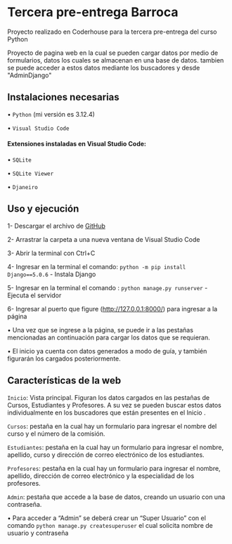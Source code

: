 # Tercera pre-entrega Barroca

Proyecto realizado en Coderhouse para la tercera pre-entrega del curso Python

Proyecto de pagina web en la cual se pueden cargar datos por medio de formularios, datos los cuales se almacenan en una base de datos. tambien se puede acceder a estos datos mediante los buscadores y desde "AdminDjango"

## Instalaciones necesarias

•	```Python``` (mi versión es 3.12.4)

•	```Visual Studio Code```

#### Extensiones instaladas en Visual Studio Code:

•	```SQLite```

•	```SQLite Viewer```

•	```Djaneiro```

## Uso y ejecución

1-	Descargar el archivo  de [GitHub](https://github.com/Sebarroca/Tercera-pre-entrega-Barroca) 

2-	Arrastrar la carpeta a una nueva ventana de Visual Studio Code

3-	Abrir la terminal con Ctrl+C

4-	Ingresar en la terminal el comando: ```python -m pip install Django==5.0.6``` - Instala Django

5-	Ingresar en la terminal el comando : ```python manage.py runserver```  - Ejecuta el servidor

6-	Ingresar al puerto que figure (http://127.0.0.1:8000/) para ingresar a la página



•	Una vez que se ingrese a la página, se puede ir a las pestañas mencionadas an continuación para cargar los datos que se requieran. 

•	El inicio ya cuenta con datos generados a modo de guía, y también figurarán los cargados posteriormente.

## Características de la web


```Inicio```: Vista principal. Figuran los datos cargados en las pestañas de Cursos, Estudiantes y Profesores. A su vez se pueden buscar estos datos  individualmente en los buscadores que están presentes en el Inicio .

```Cursos```: pestaña en la cual hay un formulario para ingresar el nombre del curso y el número de la comisión.

```Estudiantes```: pestaña en la cual hay un formulario para ingresar el nombre, apellido, curso y dirección de correo electrónico de los estudiantes.

```Profesores```: pestaña en la cual hay un formulario para ingresar el nombre, apellido, dirección de correo electrónico y la especialidad de los profesores.

```Admin```: pestaña que accede a la base de datos, creando un usuario con una contraseña.

•	Para acceder a “Admin” se deberá crear un “Super Usuario” con el comando ```python manage.py createsuperuser``` el cual solicita nombre de usuario y contraseña
